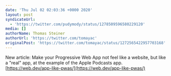 ```yaml
---
date: 'Thu Jul 02 02:03:36 +0000 2020'
layout: post
syndicateUrl:
  - 'https://twitter.com/pudymody/status/1278509596580229120'
media: []
authorName: Thomas Steiner
authorUrl: 'https://twitter.com/tomayac'
originalPost: 'https://twitter.com/tomayac/status/1272565422957703168'
---
```

New article: Make your Progressive Web App not feel like a website, but like a "real" app, at the example of the Apple Podcasts app. [https://web.dev/app-like-pwas/](https://web.dev/app-like-pwas/)
